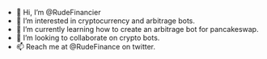 - 👋 Hi, I’m @RudeFinancier
- 👀 I’m interested in cryptocurrency and arbitrage bots. 
- 🌱 I’m currently learning how to create an arbitrage bot for pancakeswap.
- 💞️ I’m looking to collaborate on crypto bots. 
- 📫 Reach me at @RudeFinance on twitter. 
